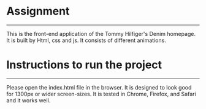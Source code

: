 # Assignment

---

This is the front-end application of the Tommy Hilfiger's Denim homepage. 
It is built by Html, css and js. 
It consists of different animations.

# Instructions to run the project

---

Please open the index.html file in the browser.
It is designed to look good for 1300px or wider screen-sizes.
It is tested in Chrome, Firefox, and Safari and it works well.


